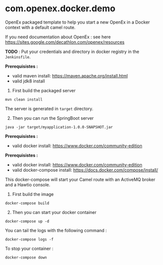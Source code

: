 # com.openex.docker.demo

OpenEx packaged template to help you start a new OpenEx in a Docker context with a default camel route.

If you need documentation about OpenEx : see here https://sites.google.com/decathlon.com/openex/resources

**TODO** : Put your credentials and directory in docker registry in the ```Jenkinsfile```.



**Prerequisistes :**
* valid maven install: https://maven.apache.org/install.html
* valid jdk8 install

1. First build the packaged server

```shell
mvn clean install
```

The server is generated in ```target``` directory.

2. Then you can run the SpringBoot server

```shell
java -jar target/myapplication-1.0.0-SNAPSHOT.jar
```


**Prerequisistes :**
* valid docker install: https://www.docker.com/community-edition



**Prerequisistes :**
* valid docker install: https://www.docker.com/community-edition
* valid docker-compose install: https://docs.docker.com/compose/install/

This docker-compose will start your Camel route with an ActiveMQ broker and a Hawtio console.

1. First build the image

```shell
docker-compose build
```

2. Then you can start your docker container

```shell
docker-compose up -d
```

You can tail the logs with the following command :

```shell
docker-compose logs -f
```

To stop your container :

```
docker-compose down
```